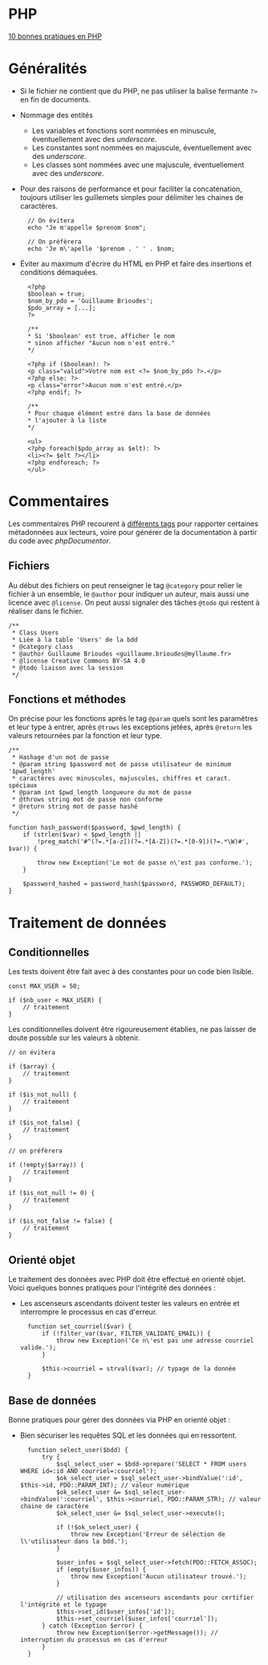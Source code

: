 # PHP

[10 bonnes pratiques en PHP](https://www.arthurweill.fr/guide-des-bonnes-pratiques-php/)

# Généralités

- Si le fichier ne contient que du PHP, ne pas utiliser la balise fermante `?>` en fin de documents.
- Nommage des entités
    - Les variables et fonctions sont nommées en minuscule, éventuellement avec des *underscore*.
    - Les constantes sont nommées en majuscule, éventuellement avec des *underscore*.
    - Les classes sont nommées avec une majuscule, éventuellement avec des *underscore*.
- Pour des raisons de performance et pour faciliter la concaténation, toujours utiliser les guillemets simples pour délimiter les chaines de caractères.

        // On évitera
        echo "Je m'appelle $prenom $nom";
        
        // On préfèrera
        echo 'Je m\'apelle '$prenom . ' ' . $nom;

- Éviter au maximum d'écrire du HTML en PHP et faire des insertions et conditions démaquées.

        <?php
        $boolean = true;
        $nom_by_pdo = 'Guillaume Brioudes';
        $pdo_array = [...];
        ?>
        
        /**
        * Si '$boolean' est true, afficher le nom
        * sinon afficher "Aucun nom n'est entré."
        */
        
        <?php if ($boolean): ?>
        <p class="valid">Votre nom est <?= $nom_by_pdo ?>.</p>
        <?php else: ?>
        <p class="error">Aucun nom n'est entré.</p>
        <?php endif; ?>
        
        /**
        * Pour chaque élément entré dans la base de données
        * l'ajouter à la liste
        */
         
        <ul>
        <?php foreach($pdo_array as $elt): ?>
        <li><?= $elt ?></li>
        <?php endforeach; ?>
        </ul>

# Commentaires

Les commentaires PHP recourent à [différents tags](https://docs.phpdoc.org/latest/guides/docblocks.html#list-of-tags) pour rapporter certaines métadonnées aux lecteurs, voire pour générer de la documentation à partir du code avec *phpDocumentor*.

## Fichiers

Au début des fichiers on peut renseigner le tag `@category` pour relier le fichier à un ensemble, le `@author` pour indiquer un auteur, mais aussi une licence avec `@license`. On peut aussi signaler des tâches `@todo` qui restent à réaliser dans le fichier.

    /**
     * Class Users
     * Liée à la table 'Users' de la bdd
     * @category class
     * @author Guillaume Brioudes <guillaume.brioudes@myllaume.fr>
     * @license Creative Commons BY-SA 4.0
     * @todo liaison avec la session
     */

## Fonctions et méthodes

On précise pour les fonctions après le tag `@param` quels sont les paramètres et leur type à entrer, après `@trows` les exceptions jetées, après `@return` les valeurs retournées par la fonction et leur type.

    /**
     * Hashage d'un mot de passe
     * @param string $password mot de passe utilisateur de minimum '$pwd_length'
     * caractères avec minuscules, majuscules, chiffres et caract. spéciaux
     * @param int $pwd_length longueure du mot de passe
     * @throws string mot de passe non conforme
     * @return string mot de passe hashé
     */
    
    function hash_password($password, $pwd_length) {
    	if (strlen($var) < $pwd_length ||
    		!preg_match('#^(?=.*[a-z])(?=.*[A-Z])(?=.*[0-9])(?=.*\W)#', $var)) {
    
    		throw new Exception('Le mot de passe n\'est pas conforme.');
    	}
    
    	$password_hashed = password_hash($password, PASSWORD_DEFAULT);
    }

# Traitement de données

## Conditionnelles

Les tests doivent être fait avec à des constantes pour un code bien lisible.

    const MAX_USER = 50;
    
    if ($nb_user < MAX_USER) {
    	// traitement
    }

Les conditionnelles doivent être rigoureusement établies, ne pas laisser de doute possible sur les valeurs à obtenir.

    // on évitera
    
    if ($array) {
    	// traitement
    }
    
    if ($is_not_null) {
    	// traitement
    }
    
    if ($is_not_false) {
    	// traitement
    }
    
    // on préfèrera
    
    if (!empty($array)) {
    	// traitement
    }
    
    if ($is_not_null != 0) {
    	// traitement
    }
    
    if ($is_not_false != false) {
    	// traitement
    }

## Orienté objet

Le traitement des données avec PHP doit être effectué en orienté objet. Voici quelques bonnes pratiques pour l'intégrité des données :

- Les ascenseurs ascendants doivent tester les valeurs en entrée et interrompre le processus en cas d'erreur.

        function set_courriel($var) {
        	if (!filter_var($var, FILTER_VALIDATE_EMAIL)) {
        		throw new Exception('Ce n\'est pas une adresse courriel valide.');
        	}
                
        	$this->courriel = strval($var); // typage de la donnée
        }

## Base de données

Bonne pratiques pour gérer des données via PHP  en orienté objet :

- Bien sécuriser les requêtes SQL et les données qui en ressortent.

        function select_user($bdd) {
        	try {
        		$sql_select_user = $bdd->prepare('SELECT * FROM users WHERE id=:id AND courriel=:courriel');
        		$ok_select_user = $sql_select_user->bindValue(':id', $this->id, PDO::PARAM_INT); // valeur numérique
        		$ok_select_user &= $sql_select_user->bindValue(':courriel', $this->courriel, PDO::PARAM_STR); // valeur chaine de caractère
        		$ok_select_user &= $sql_select_user->execute();
        
        		if (!$ok_select_user) {
        			throw new Exception('Erreur de séléction de l\'utilisateur dans la bdd.');
        		}
        
        		$user_infos = $sql_select_user->fetch(PDO::FETCH_ASSOC);
        		if (empty($user_infos)) {
        			throw new Exception('Aucun utilisateur trouvé.');
        		}
        
        		// utilisation des ascenseurs ascendants pour certifier l'intégrité et le typage
        		$this->set_id($user_infos['id']);
        		$this->set_courriel($user_infos['courriel']);
        	} catch (Exception $error) {
        		throw new Exception($error->getMessage()); // interruption du processus en cas d'erreur
        	}
        }